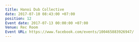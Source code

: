 ```yaml
---
title: Hanoi Dub Collective
date: 2017-07-10 08:43:00 +07:00
position: 12
Event date: 2017-07-13 00:00:00 +07:00
Venue: Rec Room
Event URL: https://www.facebook.com/events/100465883926947/
---
```


